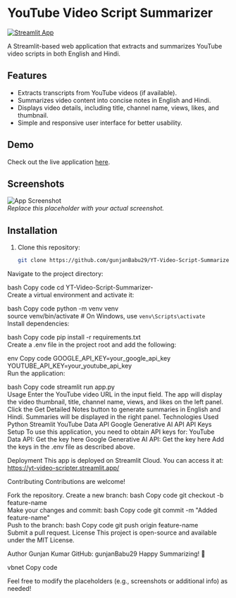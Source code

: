# YouTube Video Script Summarizer  

[![Streamlit App](https://static.streamlit.io/badges/streamlit_badge_black_red.svg)](https://yt-video-scripter.streamlit.app/)  

A Streamlit-based web application that extracts and summarizes YouTube video scripts in both English and Hindi.  

## Features  
- Extracts transcripts from YouTube videos (if available).  
- Summarizes video content into concise notes in English and Hindi.  
- Displays video details, including title, channel name, views, likes, and thumbnail.  
- Simple and responsive user interface for better usability.  

## Demo  
Check out the live application [here](https://yt-video-scripter.streamlit.app/).  

## Screenshots  
![App Screenshot](https://via.placeholder.com/1200x600?text=Screenshot+Placeholder)  
*Replace this placeholder with your actual screenshot.*  

## Installation  

1. Clone this repository:  
   ```bash  
   git clone https://github.com/gunjanBabu29/YT-Video-Script-Summarizer-.git  
Navigate to the project directory:

bash
Copy code
cd YT-Video-Script-Summarizer-  
Create a virtual environment and activate it:

 bash
Copy code
python -m venv venv  
source venv/bin/activate  # On Windows, use `venv\Scripts\activate`  
Install dependencies:

bash
Copy code
pip install -r requirements.txt  
Create a .env file in the project root and add the following:

env
Copy code
GOOGLE_API_KEY=your_google_api_key  
YOUTUBE_API_KEY=your_youtube_api_key  
Run the application:

bash
Copy code
streamlit run app.py  
Usage
Enter the YouTube video URL in the input field.
The app will display the video thumbnail, title, channel name, views, and likes on the left panel.
Click the Get Detailed Notes button to generate summaries in English and Hindi.
Summaries will be displayed in the right panel.
Technologies Used
Python
Streamlit
YouTube Data API
Google Generative AI API
API Keys Setup
To use this application, you need to obtain API keys for:
YouTube Data API: Get the key here
Google Generative AI API: Get the key here
Add the keys in the .env file as described above.

Deployment
This app is deployed on Streamlit Cloud. You can access it at:
https://yt-video-scripter.streamlit.app/

Contributing
Contributions are welcome!

Fork the repository.
Create a new branch:
bash
Copy code
git checkout -b feature-name  
Make your changes and commit:
bash
Copy code
git commit -m "Added feature-name"  
Push to the branch:
bash
Copy code
git push origin feature-name  
Submit a pull request.
License
This project is open-source and available under the MIT License.

Author
Gunjan Kumar
GitHub: gunjanBabu29
Happy Summarizing! 🚀

vbnet
Copy code

Feel free to modify the placeholders (e.g., screenshots or additional info) as needed!
